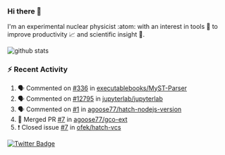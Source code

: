 ### Hi there 👋 

I'm an experimental nuclear physicist :atom: with an interest in tools :wrench: to improve productivity :chart_with_upwards_trend: and scientific insight :telescope:.

![github stats](https://github-readme-stats.vercel.app/api?username=agoose77&show_icons=true&hide_rank=true&hide_title=true&bg_color=30,e76445,904e95&text_color=efe3ec&icon_color=efe3ec)
<!--
**agoose77/agoose77** is a ✨ _special_ ✨ repository because its `README.md` (this file) appears on your GitHub profile.

Here are some ideas to get you started:

- 🔭 I’m currently working on ...
- 🌱 I’m currently learning ...
- 👯 I’m looking to collaborate on ...
- 🤔 I’m looking for help with ...
- 💬 Ask me about ...
- 📫 How to reach me: ...
- 😄 Pronouns: ...
- ⚡ Fun fact: ...
-->

### :zap: Recent Activity
<!--START_SECTION:activity-->
1. 🗣 Commented on [#336](https://github.com/executablebooks/MyST-Parser/issues/336) in [executablebooks/MyST-Parser](https://github.com/executablebooks/MyST-Parser)
2. 🗣 Commented on [#12795](https://github.com/jupyterlab/jupyterlab/issues/12795) in [jupyterlab/jupyterlab](https://github.com/jupyterlab/jupyterlab)
3. 🗣 Commented on [#1](https://github.com/agoose77/hatch-nodejs-version/issues/1) in [agoose77/hatch-nodejs-version](https://github.com/agoose77/hatch-nodejs-version)
4. 🎉 Merged PR [#7](https://github.com/agoose77/gco-ext/pull/7) in [agoose77/gco-ext](https://github.com/agoose77/gco-ext)
5. ❗️ Closed issue [#7](https://github.com/ofek/hatch-vcs/issues/7) in [ofek/hatch-vcs](https://github.com/ofek/hatch-vcs)
<!--END_SECTION:activity-->


[![Twitter Badge](https://img.shields.io/twitter/follow/agoose77?style=flat-square&logo=Twitter&logoColor=white&color=cornflowerblue)](https://twitter.com/agoose77)

